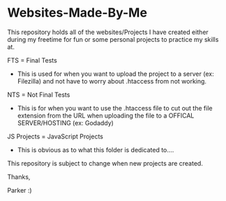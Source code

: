 # Websites-Made-By-Me



This repository holds all of the websites/Projects I have created either during my freetime for fun or some personal projects to practice my skills at.

FTS = Final Tests 

  - This is used for when you want to upload the project to a server (ex: Filezilla) and not have to worry about .htaccess from not working.
  
NTS = Not Final Tests

  - This is for when you want to use the .htaccess file to cut out the file extension from the URL when uploading the file to a OFFICAL SERVER/HOSTING (ex: Godaddy)
  
  
JS Projects = JavaScript Projects

  - This is obvious as to what this folder is dedicated to....
  
  
This repository is subject to change when new projects are created.


Thanks,

Parker :)
